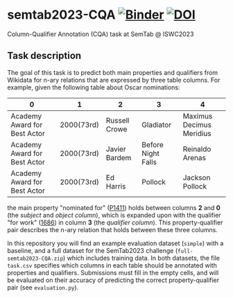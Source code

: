 # semtab2023-CQA [![Binder](https://mybinder.org/badge_logo.svg)](https://mybinder.org/v2/gh/bennokr/semtab2023-CQA/HEAD) [![DOI](https://zenodo.org/badge/639291244.svg)](https://zenodo.org/badge/latestdoi/639291244)

Column-Qualifier Annotation (CQA) task at SemTab @ ISWC2023

## Task description
The goal of this task is to predict both main properties and qualifiers from Wikidata for n-ary relations that are expressed by three table columns. For example, given the following table about Oscar nominations:


| 0 | 1 | 2 | 3 | 4 |
| --- | --- | --- | --- | --- |
| Academy Award for Best Actor | 2000(73rd) | Russell Crowe | Gladiator | Maximus Decimus Meridius |
| Academy Award for Best Actor | 2000(73rd) | Javier Bardem | Before Night Falls | Reinaldo Arenas |
| Academy Award for Best Actor | 2000(73rd) | Ed Harris | Pollock | Jackson Pollock |


the main property "nominated for" ([P1411](https://www.wikidata.org/wiki/Property:P1411)) holds between columns **2** and **0** (the *subject* and *object column*), which is expanded upon with the qualifier "for work" ([1686](https://www.wikidata.org/wiki/Property:P1686)) in column **3** (the *qualifier column*). This property-qualifier pair describes the n-ary relation that holds between these three columns.

In this repository you will find an example evaluation dataset (`simple`) with a baseline, and a full dataset for the SemTab2023 challenge (`full-semtab2023-CQA.zip`) which includes training data. In both datasets, the file `task.csv` specifies which columns in each table should be annotated with properties and qualifiers. Submissions must fill in the empty cells, and will be evaluated on their accuracy of predicting the correct property-qualifier pair (see `evaluation.py`).
